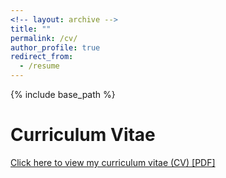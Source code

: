 ```yaml
---
<!-- layout: archive -->
title: ""
permalink: /cv/
author_profile: true
redirect_from:
  - /resume
---
```


{% include base_path %}

# <i class="fa fa-fw fa-file "></i> Curriculum Vitae #


[Click here to view my curriculum vitae (CV) [PDF]](http://Solarbird2017.github.io/xudongzhang.github.io/files/cv2021.pdf)
